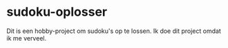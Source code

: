 # sudoku-oplosser
Dit is een hobby-project om sudoku's op te lossen. Ik doe dit project omdat ik me verveel.